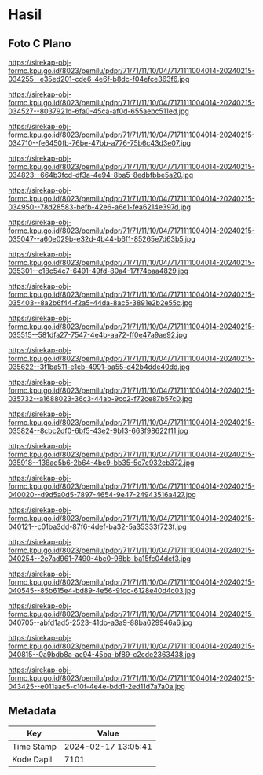 # Hasil

## Foto C Plano

https://sirekap-obj-formc.kpu.go.id/8023/pemilu/pdpr/71/71/11/10/04/7171111004014-20240215-034255--e35ed201-cde6-4e6f-b8dc-f04efce363f6.jpg

https://sirekap-obj-formc.kpu.go.id/8023/pemilu/pdpr/71/71/11/10/04/7171111004014-20240215-034527--8037921d-6fa0-45ca-af0d-655aebc511ed.jpg

https://sirekap-obj-formc.kpu.go.id/8023/pemilu/pdpr/71/71/11/10/04/7171111004014-20240215-034710--fe6450fb-76be-47bb-a776-75b6c43d3e07.jpg

https://sirekap-obj-formc.kpu.go.id/8023/pemilu/pdpr/71/71/11/10/04/7171111004014-20240215-034823--664b3fcd-df3a-4e94-8ba5-8edbfbbe5a20.jpg

https://sirekap-obj-formc.kpu.go.id/8023/pemilu/pdpr/71/71/11/10/04/7171111004014-20240215-034950--78d28583-befb-42e6-a6e1-fea6214e397d.jpg

https://sirekap-obj-formc.kpu.go.id/8023/pemilu/pdpr/71/71/11/10/04/7171111004014-20240215-035047--a60e029b-e32d-4b44-b6f1-85265e7d63b5.jpg

https://sirekap-obj-formc.kpu.go.id/8023/pemilu/pdpr/71/71/11/10/04/7171111004014-20240215-035301--c18c54c7-6491-49fd-80a4-17f74baa4829.jpg

https://sirekap-obj-formc.kpu.go.id/8023/pemilu/pdpr/71/71/11/10/04/7171111004014-20240215-035403--8a2b6f44-f2a5-44da-8ac5-3891e2b2e55c.jpg

https://sirekap-obj-formc.kpu.go.id/8023/pemilu/pdpr/71/71/11/10/04/7171111004014-20240215-035515--581dfa27-7547-4e4b-aa72-ff0e47a9ae92.jpg

https://sirekap-obj-formc.kpu.go.id/8023/pemilu/pdpr/71/71/11/10/04/7171111004014-20240215-035622--3f1ba511-e1eb-4991-ba55-d42b4dde40dd.jpg

https://sirekap-obj-formc.kpu.go.id/8023/pemilu/pdpr/71/71/11/10/04/7171111004014-20240215-035732--a1688023-36c3-44ab-9cc2-f72ce87b57c0.jpg

https://sirekap-obj-formc.kpu.go.id/8023/pemilu/pdpr/71/71/11/10/04/7171111004014-20240215-035824--8cbc2df0-6bf5-43e2-9b13-663f98622f11.jpg

https://sirekap-obj-formc.kpu.go.id/8023/pemilu/pdpr/71/71/11/10/04/7171111004014-20240215-035918--138ad5b6-2b64-4bc9-bb35-5e7c932eb372.jpg

https://sirekap-obj-formc.kpu.go.id/8023/pemilu/pdpr/71/71/11/10/04/7171111004014-20240215-040020--d9d5a0d5-7897-4654-9e47-24943516a427.jpg

https://sirekap-obj-formc.kpu.go.id/8023/pemilu/pdpr/71/71/11/10/04/7171111004014-20240215-040121--c01ba3dd-87f6-4def-ba32-5a35333f723f.jpg

https://sirekap-obj-formc.kpu.go.id/8023/pemilu/pdpr/71/71/11/10/04/7171111004014-20240215-040254--2e7ad961-7490-4bc0-98bb-ba15fc04dcf3.jpg

https://sirekap-obj-formc.kpu.go.id/8023/pemilu/pdpr/71/71/11/10/04/7171111004014-20240215-040545--85b615e4-bd89-4e56-91dc-6128e40d4c03.jpg

https://sirekap-obj-formc.kpu.go.id/8023/pemilu/pdpr/71/71/11/10/04/7171111004014-20240215-040705--abfd1ad5-2523-41db-a3a9-88ba629946a6.jpg

https://sirekap-obj-formc.kpu.go.id/8023/pemilu/pdpr/71/71/11/10/04/7171111004014-20240215-040815--0a9bdb8a-ac94-45ba-bf89-c2cde2363438.jpg

https://sirekap-obj-formc.kpu.go.id/8023/pemilu/pdpr/71/71/11/10/04/7171111004014-20240215-043425--e011aac5-c10f-4e4e-bdd1-2ed11d7a7a0a.jpg


## Metadata

| Key        | Value               |
| ---------- | ------------------- |
| Time Stamp | 2024-02-17 13:05:41 |
| Kode Dapil | 7101                |



